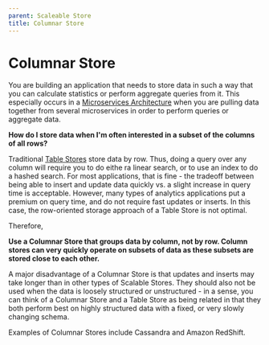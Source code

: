 ```yaml
---
parent: Scaleable Store
title: Columnar Store
---
```

Columnar Store
===

You are building an application that needs to store data in such a way that you can calculate statistics or perform aggregate queries from it.  This especially occurs in a [Microservices Architecture](../Microservices/Microservices-Architecture.md) when you are pulling data together from several microservices in order to perform queries or aggregate data.

**How do I store data when I'm often interested in a subset of the columns of all rows?**

Traditional [Table Stores](Table-Store.md) store data by row.  Thus, doing a query over any column will require you to do eithe ra linear search, or to use an index to do a hashed search.  For most applications, that is fine - the tradeoff between being able to insert and update data quickly vs. a slight increase in query time is acceptable.  However, many types of analytics applications put a premium on query time, and do not require fast updates or inserts.  In this case, the row-oriented storage approach of a Table Store is not optimal.

Therefore,

**Use a Columnar Store that groups data by column, not by row. Column stores can very quickly operate on subsets of data as these subsets are stored close to each other.**

A major disadvantage of a Columnar Store is that updates and inserts may take longer than in other types of Scalable Stores.  They should also not be used when the data is loosely structured or unstructured - in a sense, you can think of a Columnar Store and a Table Store as being related in that they both perform best on highly structured data with a fixed, or very slowly changing schema.

Examples of Columnar Stores include Cassandra and Amazon RedShift. 
